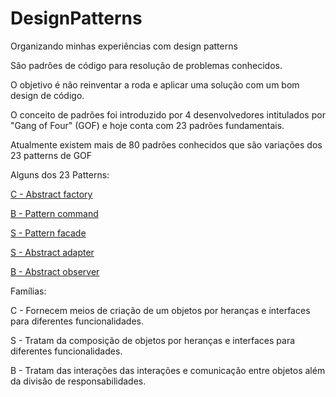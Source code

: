 # DesignPatterns
Organizando minhas experiências com design patterns

São padrões de código para resolução de problemas conhecidos.

O objetivo é não reinventar a roda e aplicar uma solução com um bom design de código.

O conceito de padrões foi introduzido por 4 desenvolvedores intitulados por "Gang of Four" (GOF) e hoje conta com 23 padrões fundamentais.

Atualmente existem mais de 80 padrões conhecidos que são variações dos 23 patterns de GOF

Alguns dos 23 Patterns:

[C - Abstract factory](AbstractFactory)

[B - Pattern command](PatternCommand)

[S - Pattern facade](PatternFacade)

[S - Abstract adapter](pattern_adapter)

[B - Abstract observer](PatternObserver)


Famílias:

C -  Fornecem meios de criação de um objetos por heranças e interfaces para diferentes funcionalidades.

S - Tratam da composição de objetos por heranças e interfaces para diferentes funcionalidades.

B - Tratam das interações das interações e comunicação entre objetos além da divisão de responsabilidades.



